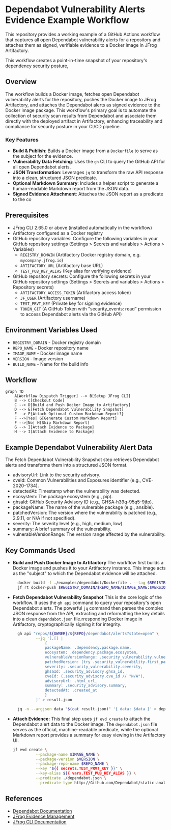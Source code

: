 # Dependabot Vulnerability Alerts Evidence Example Workflow

This repository provides a working example of a GitHub Actions workflow that captures all open Dependabot vulnerability alerts for a repository and attaches them as signed, verifiable evidence to a Docker image in JFrog Artifactory.

This workflow creates a point-in-time snapshot of your repository's dependency security posture,

## Overview
The workflow builds a Docker image, fetches open Dependabot vulnerability alerts for the repository, pushes the Docker image to JFrog Artifactory, and attaches the Dependabot alerts as signed evidence to the Docker image package. This workflow's primary goal is to automate the collection of security scan results from Dependabot and associate them directly with the deployed artifact in Artifactory, enhancing traceability and compliance for security posture in your CI/CD pipeline.

### **Key Features**

* **Build & Publish**: Builds a Docker image from a `Dockerfile` to serve as the subject for the evidence.  
* **Vulnerability Data Fetching**: Uses the `gh` CLI to query the GitHub API for all open Dependabot alerts.  
* **JSON Transformation**: Leverages `jq` to transform the raw API response into a clean, structured JSON predicate.  
* **Optional Markdown Summary**: Includes a helper script to generate a human-readable Markdown report from the JSON data.  
* **Signed Evidence Attachment**: Attaches the JSON report as a predicate to the co

## Prerequisites
- JFrog CLI 2.65.0 or above (installed automatically in the workflow)
- Artifactory configured as a Docker registry
- GitHub repository variables: Configure the following variables in your GitHub repository settings
  (Settings > Secrets and variables > Actions > Variables) 
  - `REGISTRY_DOMAIN` (Artifactory Docker registry domain, e.g. `mycompany.jfrog.io`)
  - `ARTIFACTORY_URL` (Artifactory base URL)
  - `TEST_PUB_KEY_ALIAS` (Key alias for verifying evidence)
- GitHub repository secrets: Configure the following secrets in your GitHub repository settings 
  (Settings > Secrets and variables > Actions > Repository secrets)
  - `ARTIFACTORY_ACCESS_TOKEN` (Artifactory access token)
  - `JF_USER` (Artifactory username)
  - `TEST_PRVT_KEY` (Private key for signing evidence)
  - `TOKEN_GIT` (A GitHub Token with "security_events: read" permission to access Dependabot alerts via the GitHub API)

## Environment Variables Used
- `REGISTRY_DOMAIN` - Docker registry domain
- `REPO_NAME` - Docker repository name 
- `IMAGE_NAME` - Docker image name 
- `VERSION` - Image version
- `BUILD_NAME` - Name for the build info 

## Workflow

```mermaid
graph TD
    A[Workflow Dispatch Trigger] --> B[Setup JFrog CLI]
    B --> C[Checkout Code]
    C --> D[Build and Push Docker Image to Artifactory]
    D --> E[Fetch Dependabot Vulnerability Snapshot]
    E --> F{Attach Optional Custom Markdown Report?}
    F -->|Yes| G[Generate Custom Markdown Report]
    F -->|No| H[Skip Markdown Report]
    G --> I[Attach Evidence to Package]
    H --> I[Attach Evidence to Package]
```

## Example Dependabot Vulnerability Alert Data

The Fetch Dependabot Vulnerability Snapshot step retrieves Dependabot alerts and transforms them into a structured JSON format.
- advisoryUrl: Link to the security advisory.
- cveId: Common Vulnerabilities and Exposures identifier (e.g., CVE-2020-1734).
- detectedAt: Timestamp when the vulnerability was detected.
- ecosystem: The package ecosystem (e.g., pip).
- ghsaId: GitHub Security Advisory ID (e.g., GHSA-h39q-95q5-9jfp).
- packageName: The name of the vulnerable package (e.g., ansible).
- patchedVersion: The version where the vulnerability is patched (e.g., 2.9.11, or N/A if not specified).
- severity: The severity level (e.g., high, medium, low).
- summary: A brief summary of the vulnerability.
- vulnerableVersionRange: The version range affected by the vulnerability.

## Key Commands Used

- **Build and Push Docker Image to Artifactory**
  The workflow first builds a Docker image and pushes it to your Artifactory instance. This image acts as the "subject" to which the Dependabot evidence will be attached.
  
  ```bash
    docker build -f ./examples/dependabot/Dockerfile . --tag $REGISTRY_DOMAIN/$REPO_NAME/$IMAGE_NAME:$VERSION
    jf rt docker-push $REGISTRY_DOMAIN/$REPO_NAME/$IMAGE_NAME:$VERSION $REPO_NAME --build-name=$BUILD_NAME --build-number=$VERSION
  ```
- **Fetch Dependabot Vulnerability Snapshot**
  This is the core logic of the workflow. It uses the `gh api` command to query your repository's open Dependabot alerts. The powerful `jq` command then parses the complex JSON response from the API, extracting and reformatting the key details into a clean `dependabot.json` file.rresponding Docker image in Artifactory, cryptographically signing it for integrity.
  
  ```bash
    gh api "repos/${OWNER}/${REPO}/dependabot/alerts?state=open" \
            --jq '[.[] |
                {
                packageName: .dependency.package.name,
                ecosystem: .dependency.package.ecosystem,
                vulnerableVersionRange: .security_vulnerability.vulnerable_version_range,
                patchedVersion: (try .security_vulnerability.first_patched_version.identifier // "N/A"),
                severity: .security_vulnerability.severity,
                ghsaId: .security_advisory.ghsa_id,
                cveId: (.security_advisory.cve_id // "N/A"),
                advisoryUrl: .html_url,
                summary: .security_advisory.summary,
                detectedAt: .created_at
                }
            ]' > result.json

    jq -n --argjson data "$(cat result.json)" '{ data: $data }' > dependabot.json
  ```

- **Attach Evidence:**
  This final step uses `jf evd create` to attach the Dependabot alert data to the Docker image. The `dependabot.json` file serves as the official, machine-readable predicate, while the optional Markdown report provides a summary for easy viewing in the Artifactory UI.
  
  ```bash
  jf evd create \
            --package-name $IMAGE_NAME \
            --package-version $VERSION \
            --package-repo-name $REPO_NAME \
            --key "${{ secrets.TEST_PRVT_KEY }}" \
            --key-alias ${{ vars.TEST_PUB_KEY_ALIAS }} \
            --predicate ./dependabot.json \
            --predicate-type http://Github.com/Dependabot/static-analysis
  ```

## References
- [Dependabot Documentation](https://docs.github.com/en/rest/dependabot)
- [JFrog Evidence Management](https://jfrog.com/help/r/jfrog-artifactory-documentation/evidence-management)
- [JFrog CLI Documentation](https://jfrog.com/getcli/)

